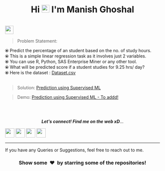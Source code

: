 <h1 align="center">Hi <img src="https://media.giphy.com/media/hvRJCLFzcasrR4ia7z/giphy.gif" width="25px">  I'm Manish Ghoshal</h1>

<br>
<img height="27" src="https://img.shields.io/badge/Prediction using Supervised ML -Level  Beginner-green.svg?&style=for-the-badge&logo=TheSparksFoundation&logoColor=red" />
<br>

> Problem Statement:

⦿ Predict the percentage of an student based on the no. of study hours. <br>
⦿ This is a simple linear regression task as it involves just 2 variables.<br>
⦿ You can use R, Python, SAS Enterprise Miner or any other tool.<br>
⦿ What will be predicted score if a student studies for 9.25 hrs/ day? <br>
⦿ Here is the dataset :
<a href="http://bit.ly/w-data">Dataset.csv</a><br><br>
> Solution:
<a href="https://github.com/manishghoshal99/Prediction-Using-Supervised-ML/blob/main/Prediction-Using-Supervised-ML.ipynb"> Prediction using Supervised ML</a>

> Demo:
<a href="...">Prediction using Supervised ML - To addd!</a>

<br><br>
<p align="center">
  <b><i>Let's connect! Find me on the web xD</i></b>...

[<img height="30" src = "https://img.shields.io/badge/Youtube-%23E4405F.svg?&style=for-the-badge&logo=Youtube&logoColor=white">][Youtube] 
[<img height="30" src = "https://img.shields.io/badge/gmail-c14438?&style=for-the-badge&logo=gmail&logoColor=white">][gmail] 
[<img height="30" src="https://img.shields.io/badge/linkedin-blue.svg?&style=for-the-badge&logo=linkedin&logoColor=white" />][LinkedIn]
[<img height="30" src="https://img.shields.io/badge/github-black.svg?&style=for-the-badge&logo=github&logoColor=white" />][Github]
<br />
<hr />

[youtube]: https://www.youtube.com/channel/UCBY1EFXHzR7EG1kaVC73pYA
[gmail]: mailto:meloidasdragneel12@gmail.com
[linkedin]: https://www.linkedin.com/in/manish-ghoshal-454ba0205/
[github]: https://github.com/manishghoshal99



  
If you have any Queries or Suggestions, feel free to reach out to me.

<h3 align="center">Show some &nbsp;❤️&nbsp; by starring some of the repositories!</h3>
